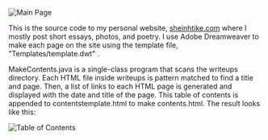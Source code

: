![Main Page](https://i.imgur.com/IgUnDuX.png)

This is the source code to my personal website, [sheinhtike.com](http://sheinhtike.com "My Personal Website") where I mostly post short essays, photos, and poetry. I use Adobe Dreamweaver to make each page on the site using the template file, "Templates/template.dwt" .

MakeContents.java is a single-class program that scans the writeups directory. Each HTML file inside writeups is pattern matched to find a title and page. Then, a list of links to each HTML page is generated and displayed with the date and title of the page. This table of contents is appended to contentstemplate.html to make contents.html. The result looks like this:

![Table of Contents](https://i.imgur.com/MNPai01.png)
